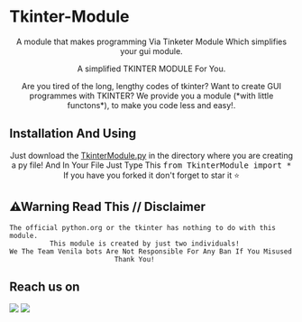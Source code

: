 <h1>Tkinter-Module</h1>

<p align="center">
A module that makes programming Via Tinketer Module Which simplifies your gui module. 
<p align="center">
A simplified TKINTER MODULE For You. 
<p align="center">
Are you tired of the long, lengthy codes of tkinter?
Want to create GUI programmes with TKINTER?
We provide you a module (*with little functons*), to make you code less and easy!. 

## Installation And Using 

<p align="center" text-color='blue'>
  Just download the <a href="https://github.com/Parvat-web-dev/Tkinter-Module/edit/main/TkinterModule.zip">TkinterModule.py</a> in the directory where you are creating a py file!
  And In Your File Just Type This <kbd>from TkinterModule import *</kbd>
    If you have you forked it don't forget to star it ⭐

## ⚠Warning Read This // Disclaimer

```
The official python.org or the tkinter has nothing to do with this module. 
          This module is created by just two individuals!
We The Team Venila bots Are Not Responsible For Any Ban If You Misused 
                          Thank You!
```

## Reach us on 

<a href="https://t.me/rohithaditya"><img src="https://img.shields.io/badge/Pm%20Us%20On%20Telegram-Rohithaditya-blue"></a>
<a href="https://t.me/parvat_R"><img src="https://img.shields.io/badge/Pm%20Us%20On%20Telegram-parvat-blue"></a>

